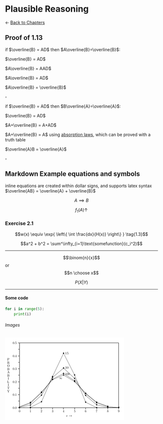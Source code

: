 # Plausible Reasoning

$\leftarrow$ [Back to Chapters](./index.html)


## Proof of 1.13

if $\overline{B} = AD$ then $A\overline{B}=\overline{B}$:

$\overline{B} = AD$

$A\overline{B} = AAD$

$A\overline{B} = AD$

$A\overline{B} = \overline{B}$ 

$\square$

if $\overline{B} = AD$ then $B\overline{A}=\overline{A}$:

$\overline{B} = AD$

$A+\overline{B} = A+AD$

$A+\overline{B} = A$ 					using [absorption laws](https://proofwiki.org/wiki/Absorption_Laws_(Boolean_Algebras)), which can be proved with a truth table

$\overline{A}B = \overline{A}$

$\square$





















## Markdown Example equations and symbols

inline equations are created within dollar signs, and supports latex syntax  $\overline{AB} = \overline{A} + \overline{B}$



$$A \implies B$$  

$$f_1(A) \uparrow$$  

### Exercise 2.1

$$w(x) \equiv \exp{ \left\{ \int \frac{dx}{H(x)} \right\} } \tag{1.3}$$ 

$$a^2 + b^2 = \sum^\infty_{i=1}\text{somefunction}(c_i^2)$$

----

$$\binom{n}{x}$$  or $$n \choose x$$  

$$P(X | Y)$$ 

----



#### Some code

```python
for i in range(5):
	print(i)
```



###### Images

![This is the caption](chapter1.assets/image-20200515011723787.png "caption / hovertext")
